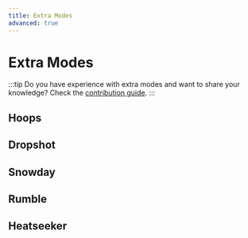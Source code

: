 ```yaml
---
title: Extra Modes
advanced: true
---
```

# Extra Modes <Badge text="not finished" type="warning"/>

:::tip
Do you have experience with extra modes and want to share your knowledge? Check the [contribution guide](https://github.com/RocketLeagueMapmaking/RL-docs/blob/master/CONTRIBUTING.md).
:::

## Hoops <Badge text="not finished" type="warning"/>

## Dropshot <Badge text="not finished" type="warning"/>

## Snowday <Badge text="not finished" type="warning"/>

## Rumble <Badge text="not finished" type="warning"/>

## Heatseeker <Badge text="not finished" type="warning"/>
